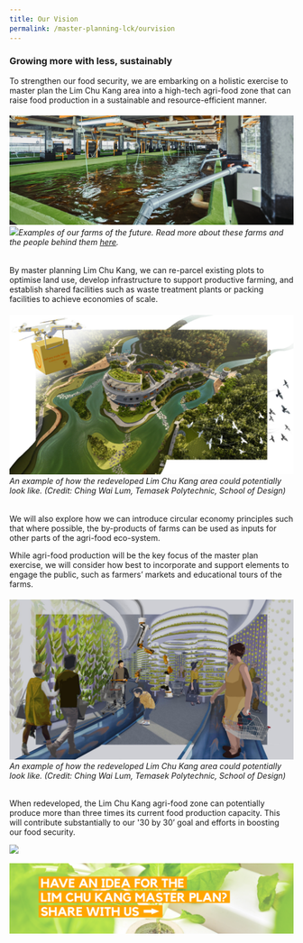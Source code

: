 ```yaml
---
title: Our Vision
permalink: /master-planning-lck/ourvision
---
```

### Growing more with less, sustainably

To strengthen our food security, we are embarking on a holistic exercise to master plan the Lim Chu Kang area into a high-tech agri-food zone that can raise food production in a sustainable and resource-efficient manner.
###### ![](/images/02-farming-fish-land.png) ![](/images/veg%20farm%2002.png)Examples of our farms of the future. Read more about these farms and the  people behind them [here](https://www.sfa.gov.sg/fromSGtoSG/farms).

By master planning Lim Chu Kang, we can re-parcel existing plots to optimise land use, develop infrastructure to support productive farming, and establish shared facilities such as waste treatment plants or packing facilities to achieve economies of scale. 
###### ![](/images/aerial_ching%20wai%20lum.jpg)An example of how the redeveloped Lim Chu Kang area could potentially look like. (Credit: Ching Wai Lum, Temasek Polytechnic, School of Design)

We will also explore how we can introduce circular economy principles such that where possible, the by-products of farms can be used as inputs for other parts of the agri-food eco-system. 

While agri-food production will be the key focus of the master plan exercise, we will consider how best to incorporate and support elements to engage the public, such as farmers’ markets and educational tours of the farms.
###### ![](/images/lckmpillustration.jpg)An example of how the redeveloped Lim Chu Kang area could potentially look like. (Credit: Ching Wai Lum, Temasek Polytechnic, School of Design)

When redeveloped, the Lim Chu Kang agri-food zone can potentially produce more than three times its current food production capacity. This will contribute substantially to our '30 by 30’ goal and efforts in boosting our food security.

![](/images/lckmp01.png)

[![](/images/lckmpideas.png)](https://form.gov.sg/#!/60829e0cc3ed7d0011ad49db)